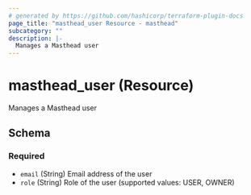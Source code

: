 ```yaml
---
# generated by https://github.com/hashicorp/terraform-plugin-docs
page_title: "masthead_user Resource - masthead"
subcategory: ""
description: |-
  Manages a Masthead user
---
```


# masthead_user (Resource)

Manages a Masthead user



<!-- schema generated by tfplugindocs -->
## Schema

### Required

- `email` (String) Email address of the user
- `role` (String) Role of the user (supported values: USER, OWNER)
